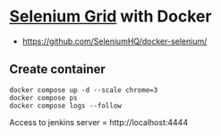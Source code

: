 # [Selenium Grid](https://www.selenium.dev/documentation/grid/) with Docker
* https://github.com/SeleniumHQ/docker-selenium/

## Create container
```
docker compose up -d --scale chrome=3
docker compose ps
docker compose logs --follow
```

Access to jenkins server = http://localhost:4444